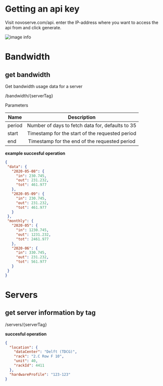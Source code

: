 Getting an api key
=======
Visit novoserve.com/api. 
enter the IP-address where you want to access the api from and click generate. 


![image info](https://i.imgur.com/oq9tVrg.png)




Bandwidth
=======

## get bandwidth
Get bandwidth usage data for a server

/bandwidth/{serverTag}

Parameters


| Name        | Description           
| ------------- |:-------------:|
| period     | Number of days to fetch data for, defaults to 35 | 
| start     | Timestamp for the start of the requested period     | 
| end | Timestamp for the end of the requested period      | 

**example succesful operation**
 ``` json
 {
  "data": {
    "2020-05-08": {
      "in": 230.745,
      "out": 231.232,
      "tot": 461.977
    },
    "2020-05-09": {
      "in": 230.745,
      "out": 231.232,
      "tot": 461.977
    }
  },
  "monthly": {
    "2020-05": {
      "in": 1230.745,
      "out": 1231.232,
      "tot": 2461.977
    },
    "2020-06": {
      "in": 330.745,
      "out": 231.232,
      "tot": 561.977
    }
  }
}
 ```

Servers
=======
## get server information by tag

/servers/{serverTag}

**succesful operation**
``` json
{
  "location": {
    "dataCenter": "Delft (TDCG)",
    "rack": "2.C Row F 10",
    "unit": 40,
    "rackId": 4411
  },
  "hardwareProfile": "123-123"
}
```


